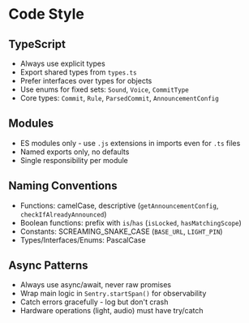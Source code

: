 # Code Style

## TypeScript

- Always use explicit types
- Export shared types from `types.ts`
- Prefer interfaces over types for objects
- Use enums for fixed sets: `Sound`, `Voice`, `CommitType`
- Core types: `Commit`, `Rule`, `ParsedCommit`, `AnnouncementConfig`

## Modules

- ES modules only - use `.js` extensions in imports even for `.ts` files
- Named exports only, no defaults
- Single responsibility per module

## Naming Conventions

- Functions: camelCase, descriptive (`getAnnouncementConfig`, `checkIfAlreadyAnnounced`)
- Boolean functions: prefix with `is`/`has` (`isLocked`, `hasMatchingScope`)
- Constants: SCREAMING_SNAKE_CASE (`BASE_URL`, `LIGHT_PIN`)
- Types/Interfaces/Enums: PascalCase

## Async Patterns

- Always use async/await, never raw promises
- Wrap main logic in `Sentry.startSpan()` for observability
- Catch errors gracefully - log but don't crash
- Hardware operations (light, audio) must have try/catch
